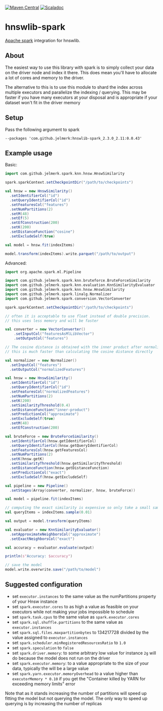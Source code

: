 [![Maven Central](https://maven-badges.herokuapp.com/maven-central/com.github.jelmerk/hnswlib-spark_2.3.0_2.11/badge.svg)](https://maven-badges.herokuapp.com/maven-central/com.github.jelmerk/hnswlib-spark_2.3.0_2.11) [![Scaladoc](http://javadoc-badge.appspot.com/com.github.jelmerk/hnswlib-spark_2.3.0_2.11.svg?label=scaladoc)](http://javadoc-badge.appspot.com/com.github.jelmerk/hnswlib-spark_2.3.0_2.11)

hnswlib-spark
=============

[Apache spark](https://spark.apache.org/) integration for hnswlib.

About
-----

The easiest way to use this library with spark is to simply collect your data on the driver node and index it there. 
This does mean you'll have to allocate a lot of cores and memory to the driver.

The alternative to this is to use this module to shard the index across multiple executors 
and parallelize the indexing / querying. This may be  faster if you have many executors at your disposal and is
appropriate if your dataset won't fit in the driver memory

Setup
-----

Pass the following argument to spark

    --packages 'com.github.jelmerk:hnswlib-spark_2.3.0_2.11:0.0.43'

Example usage 
-------------

Basic:

```scala
import com.github.jelmerk.spark.knn.hnsw.HnswSimilarity

spark.sparkContext.setCheckpointDir("/path/to/checkpoints")

val hnsw = new HnswSimilarity()
  .setIdentifierCol("id")
  .setQueryIdentifierCol("id")
  .setFeaturesCol("features")
  .setNumPartitions(2)
  .setM(48)
  .setEf(5)
  .setEfConstruction(200)
  .setK(200)
  .setDistanceFunction("cosine")
  .setExcludeSelf(true)

val model = hnsw.fit(indexItems)

model.transform(indexItems).write.parquet("/path/to/output")
```

Advanced:

```scala
import org.apache.spark.ml.Pipeline

import com.github.jelmerk.spark.knn.bruteforce.BruteForceSimilarity
import com.github.jelmerk.spark.knn.evaluation.KnnSimilarityEvaluator
import com.github.jelmerk.spark.knn.hnsw.HnswSimilarity
import com.github.jelmerk.spark.linalg.Normalizer
import com.github.jelmerk.spark.conversion.VectorConverter

spark.sparkContext.setCheckpointDir("/path/to/checkpoints")

// often it is acceptable to use float instead of double precision. 
// this uses less memory and will be faster 

val converter = new VectorConverter()
    .setInputCol("featuresAsMlLibVector")
    .setOutputCol("features")

// The cosine distance is obtained with the inner product after normalizing all vectors to unit norm 
// this is much faster than calculating the cosine distance directly

val normalizer = new Normalizer()
  .setInputCol("features")
  .setOutputCol("normalizedFeatures")

val hnsw = new HnswSimilarity()
  .setIdentifierCol("id")
  .setQueryIdentifierCol("id")
  .setFeaturesCol("normalizedFeatures")
  .setNumPartitions(2)
  .setK(200)
  .setSimilarityThreshold(0.4)
  .setDistanceFunction("inner-product")
  .setPredictionCol("approximate")
  .setExcludeSelf(true)
  .setM(48)
  .setEfConstruction(200)

val bruteForce = new BruteForceSimilarity()
  .setIdentifierCol(hnsw.getIdentifierCol)
  .setQueryIdentifierCol(hnsw.getQueryIdentifierCol)
  .setFeaturesCol(hnsw.getFeaturesCol)
  .setNumPartitions(2)
  .setK(hnsw.getK)
  .setSimilarityThreshold(hnsw.getSimilarityThreshold)
  .setDistanceFunction(hnsw.getDistanceFunction)
  .setPredictionCol("exact")
  .setExcludeSelf(hnsw.getExcludeSelf)

val pipeline = new Pipeline()
  .setStages(Array(converter, normalizer, hnsw, bruteForce))

val model = pipeline.fit(indexItems)

// computing the exact similarity is expensive so only take a small sample
val queryItems = indexItems.sample(0.01)

val output = model.transform(queryItems)

val evaluator = new KnnSimilarityEvaluator()
  .setApproximateNeighborsCol("approximate")
  .setExactNeighborsCol("exact")

val accuracy = evaluator.evaluate(output)

println(s"Accuracy: $accuracy")

// save the model
model.write.overwrite.save("/path/to/model")
```

Suggested configuration
-----------------------

- set `executor.instances` to the same value as the numPartitions property of your Hnsw instance
- set `spark.executor.cores` to as high a value as feasible on your executors while not making your jobs impossible to schedule
- set `spark.task.cpus` to the same value as `spark.executor.cores`
- set `spark.sql.shuffle.partitions` to the same value as `executor.instances`
- set `spark.sql.files.maxpartitionbytes` to 134217728 divided by the value assigned to `executor.instances`
- set `spark.scheduler.minRegisteredResourcesRatio` to `1.0`
- set `spark.speculation` to `false`
- set `spark.driver.memory`: to some arbitrary low value for instance `2g` will do because the model does not run on the driver
- set `spark.executor.memory`: to a value appropriate to the size of your data, typically the will be a large value 
- set `spark.yarn.executor.memoryOverhead` to a value higher than `executorMemory * 0.10` if you get the "Container killed by YARN for exceeding memory limits" error

Note that as it stands increasing the number of partitions will speed up fitting the model but not querying the model. The only way to speed up querying is by increasing the number of replicas

